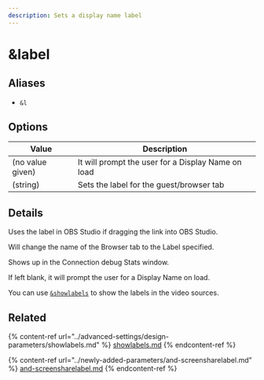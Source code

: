 ```yaml
---
description: Sets a display name label
---
```


# \&label

## Aliases

* `&l`

## Options

| Value            | Description                                        |
| ---------------- | -------------------------------------------------- |
| (no value given) | It will prompt the user for a Display Name on load |
| (string)         | Sets the label for the guest/browser tab           |

## Details

Uses the label in OBS Studio if dragging the link into OBS Studio.

Will change the name of the Browser tab to the Label specified.

Shows up in the Connection debug Stats window.

If left blank, it will prompt the user for a Display Name on load.

You can use [`&showlabels`](../advanced-settings/design-parameters/showlabels.md) to show the labels in the video sources.

## Related

{% content-ref url="../advanced-settings/design-parameters/showlabels.md" %}
[showlabels.md](../advanced-settings/design-parameters/showlabels.md)
{% endcontent-ref %}

{% content-ref url="../newly-added-parameters/and-screensharelabel.md" %}
[and-screensharelabel.md](../newly-added-parameters/and-screensharelabel.md)
{% endcontent-ref %}
